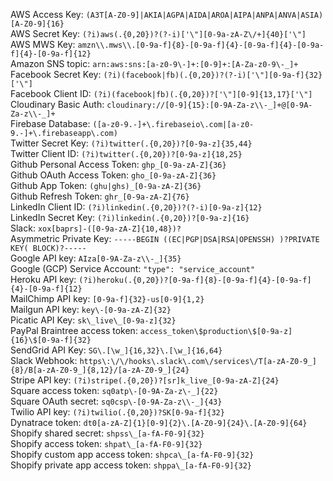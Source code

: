 AWS Access Key: `(A3T[A-Z0-9]|AKIA|AGPA|AIDA|AROA|AIPA|ANPA|ANVA|ASIA)[A-Z0-9]{16}`  
AWS Secret Key: `(?i)aws(.{0,20})?(?-i)['\"][0-9a-zA-Z\/+]{40}['\"]`  
AWS MWS Key: `amzn\\.mws\\.[0-9a-f]{8}-[0-9a-f]{4}-[0-9a-f]{4}-[0-9a-f]{4}-[0-9a-f]{12}`  
Amazon SNS topic: `arn:aws:sns:[a-z0-9\-]+:[0-9]+:[A-Za-z0-9\-_]+`  
Facebook Secret Key: `(?i)(facebook|fb)(.{0,20})?(?-i)['\"][0-9a-f]{32}['\"]`  
Facebook Client ID: `(?i)(facebook|fb)(.{0,20})?['\"][0-9]{13,17}['\"]`  
Cloudinary Basic Auth: `cloudinary://[0-9]{15}:[0-9A-Za-z\\-_]+@[0-9A-Za-z\\-_]+`  
Firebase Database: `([a-z0-9.-]+\.firebaseio\.com|[a-z0-9.-]+\.firebaseapp\.com)`  
Twitter Secret Key: `(?i)twitter(.{0,20})?[0-9a-z]{35,44}`  
Twitter Client ID: `(?i)twitter(.{0,20})?[0-9a-z]{18,25}`  
Github Personal Access Token: `ghp_[0-9a-zA-Z]{36}`  
Github OAuth Access Token: `gho_[0-9a-zA-Z]{36}`  
Github App Token: `(ghu|ghs)_[0-9a-zA-Z]{36}`  
Github Refresh Token: `ghr_[0-9a-zA-Z]{76}`  
LinkedIn Client ID: `(?i)linkedin(.{0,20})?(?-i)[0-9a-z]{12}`  
LinkedIn Secret Key: `(?i)linkedin(.{0,20})?[0-9a-z]{16}`  
Slack: `xox[baprs]-([0-9a-zA-Z]{10,48})?`  
Asymmetric Private Key: `-----BEGIN ((EC|PGP|DSA|RSA|OPENSSH) )?PRIVATE KEY( BLOCK)?-----`  
Google API key: `AIza[0-9A-Za-z\\-_]{35}`  
Google (GCP) Service Account: `"type": "service_account"`  
Heroku API key: `(?i)heroku(.{0,20})?[0-9a-f]{8}-[0-9a-f]{4}-[0-9a-f]{4}-[0-9a-f]{12}`  
MailChimp API key: `[0-9a-f]{32}-us[0-9]{1,2}`  
Mailgun API key: `key\-[0-9a-zA-Z]{32}`  
Picatic API Key: `sk\_live\_[0-9a-z]{32}`  
PayPal Braintree access token: `access_token\$production\$[0-9a-z]{16}\$[0-9a-f]{32}`  
SendGrid API Key: `SG\.[\w_]{16,32}\.[\w_]{16,64}`  
Slack Webhook: `https\:\/\/hooks\.slack\.com\/services\/T[a-zA-Z0-9_]{8}/B[a-zA-Z0-9_]{8,12}/[a-zA-Z0-9_]{24}`  
Stripe API key: `(?i)stripe(.{0,20})?[sr]k_live_[0-9a-zA-Z]{24}`  
Square access token: `sq0atp\-[0-9A-Za-z\-_]{22}`  
Square OAuth secret: `sq0csp\-[0-9A-Za-z\\-_]{43}`  
Twilio API key: `(?i)twilio(.{0,20})?SK[0-9a-f]{32}`  
Dynatrace token: `dt0[a-zA-Z]{1}[0-9]{2}\.[A-Z0-9]{24}\.[A-Z0-9]{64}`  
Shopify shared secret: `shpss\_[a-fA-F0-9]{32}`  
Shopify access token: `shpat\_[a-fA-F0-9]{32}`  
Shopify custom app access token: `shpca\_[a-fA-F0-9]{32}`  
Shopify private app access token: `shppa\_[a-fA-F0-9]{32}`  

